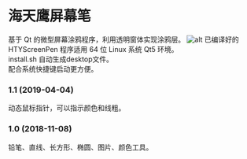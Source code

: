 # 海天鹰屏幕笔
基于 Qt 的微型屏幕涂鸦程序，利用透明窗体实现涂鸦层。 
![alt](preview.gif)
已编译好的 HTYScreenPen 程序适用 64 位 Linux 系统 Qt5 环境。  
install.sh 自动生成desktop文件。  
配合系统快捷键启动更方便。

### 1.1 (2019-04-04)
动态鼠标指针，可以指示颜色和线粗。
### 1.0 (2018-11-08)
铅笔、直线、长方形、椭圆、图片、颜色工具。